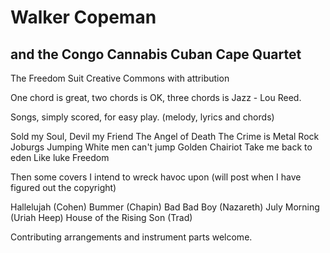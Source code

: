 # Walker Copeman
## and the Congo Cannabis Cuban Cape Quartet

The Freedom Suit
Creative Commons with attribution

One chord is great, two chords is OK, three chords is Jazz - Lou Reed.

Songs, simply scored, for easy play. (melody, lyrics and chords)

Sold my Soul, Devil my Friend
The Angel of Death
The Crime is Metal Rock
Joburgs Jumping
White men can't jump
Golden Chairiot
Take me back to eden
Like luke
Freedom

Then some covers I intend to wreck havoc upon
(will post when I have figured out the copyright)

Hallelujah (Cohen)
Bummer (Chapin)
Bad Bad Boy (Nazareth)
July Morning (Uriah Heep)
House of the Rising Son (Trad)

Contributing arrangements and instrument parts welcome.



